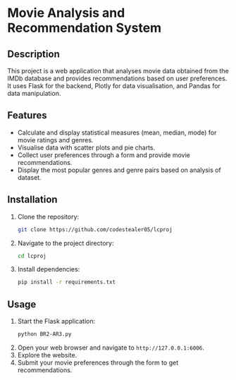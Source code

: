 # Movie Analysis and Recommendation System

## Description
This project is a web application that analyses movie data obtained from the IMDb database and provides recommendations based on user preferences. It uses Flask for the backend, Plotly for data visualisation, and Pandas for data manipulation.

## Features
- Calculate and display statistical measures (mean, median, mode) for movie ratings and genres.
- Visualise data with scatter plots and pie charts.
- Collect user preferences through a form and provide movie recommendations.
- Display the most popular genres and genre pairs based on analysis of dataset.

## Installation
1. Clone the repository:
   ```sh
   git clone https://github.com/codestealer05/lcproj
   ```
2. Navigate to the project directory:
   ```sh
   cd lcproj
   ```
3. Install dependencies:
   ```sh
   pip install -r requirements.txt
   ```

## Usage
1. Start the Flask application:
   ```sh
   python BR2-AR3.py
   ```
2. Open your web browser and navigate to `http://127.0.0.1:6006`.
3. Explore the website.
4. Submit your movie preferences through the form to get recommendations.
